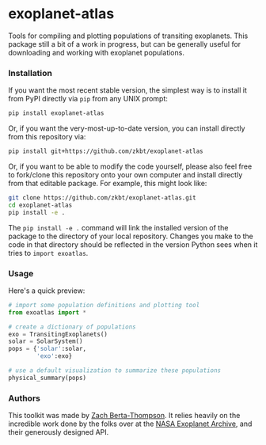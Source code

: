 # exoplanet-atlas
Tools for compiling and plotting populations of transiting exoplanets. This package still a bit of a work in progress, but can be generally useful for downloading and working with exoplanet populations.

### Installation
If you want the most recent stable version, the simplest way is to install it from PyPI directly via `pip` from any UNIX prompt:
```bash
pip install exoplanet-atlas
```

Or, if you want the very-most-up-to-date version, you can install directly from this repository via:
```bash
pip install git+https://github.com/zkbt/exoplanet-atlas
```

Or, if you want to be able to modify the code yourself, please also feel free to fork/clone this repository onto your own computer and install directly from that editable package. For example, this might look like:
```bash
git clone https://github.com/zkbt/exoplanet-atlas.git
cd exoplanet-atlas
pip install -e .
```
The `pip install -e .` command will link the installed version of the package to the directory of your local repository. Changes you make to the code in that directory should be reflected in the version Python sees when it tries to `import exoatlas`.

### Usage
Here's a quick preview:


```python
# import some population definitions and plotting tool
from exoatlas import *

# create a dictionary of populations
exo = TransitingExoplanets()
solar = SolarSystem()
pops = {'solar':solar,
        'exo':exo}

# use a default visualization to summarize these populations
physical_summary(pops)
```

### Authors
This toolkit was made by [Zach Berta-Thompson](http://casa.colorado.edu/~bertathompson/). It relies heavily on the incredible work done by the folks over at the [NASA Exoplanet Archive](https://exoplanetarchive.ipac.caltech.edu), and their generously designed API.

